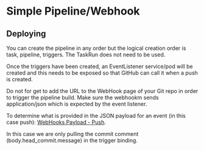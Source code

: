 # Simple Pipeline/Webhook

## Deploying
You can create the pipeline in any order but the logical creation order is task, pipeline, triggers. The TaskRun does not need to be used.

Once the triggers have been created, an EventListener service/pod will be created and this needs to be exposed so that GitHub can call it when a push is created.

Do not for get to add the URL to the WebHook page of your Git repo in order to trigger the pipeline build. Make sure the webhookm sends application/json which is
expected by the event listener.

To determine what is provided in the JSON payload for an event (in this case push):  [WebHooks Payload - Push](https://developer.github.com/webhooks/event-payloads/#push).

In this case we are only pulling the commit comment (body.head_commit.message) in the trigger binding.

